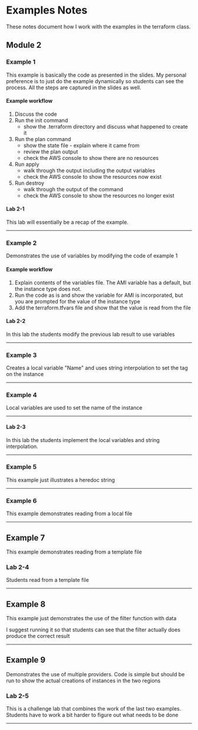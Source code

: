 # Examples Notes

These notes document how I work with the examples in the terraform class.

## Module 2

### Example 1

This example is basically the code as presented in the slides. My personal preference is to just do the example dynamically so students can see the process.
 All the steps are captured in the slides as well.

#### Example workflow
1. Discuss the code
2. Run the init command
    - show the .terraform directory and discuss what happened to create it
3. Run the plan command
    - show the state file - explain where it came from
    - review the plan output
    - check the AWS console to show there are no resources
4. Run apply
    - walk through the output including the output variables
    - check the AWS console to show the resources now exist
5. Run destroy
    - walk through the output of the command
    - check the AWS console to show the resources no longer exist
    
#### Lab 2-1

This lab will essentially be a recap of the example.

---
### Example 2

Demonstrates the use of variables by modifying the code of example 1

#### Example workflow

1. Explain contents of the variables file. The AMI variable has a default, but the instance type does not.
2. Run the code as is and show the variable for AMI is incorporated, but you are prompted for the value of the instance type
3. Add the terraform.tfvars file and show that the value is read from the file

#### Lab 2-2

In this lab the students modify the previous lab result to use variables

---

### Example 3

Creates a local variable "Name" and uses string interpolation to set the tag on the instance

---

### Example 4

Local variables are used to set the name of the instance

---

#### Lab 2-3

In this lab the students implement the local variables and string interpolation.

--- 

### Example 5

This example just illustrates a heredoc string

---

### Example 6 

This example demonstrates reading from a local file

---

## Example 7

This example demonstrates reading from a template file

### Lab 2-4

Students read from a template file

---

## Example 8

This example just demonstrates the use of the filter function with data

I suggest running it so that students can see that the filter actually does produce the correct result

---

## Example 9

Demonstrates the use of multiple providers. Code is simple but should be run to show the actual creations of instances in the two regions

### Lab 2-5

This is a challenge lab that combines the work of the last two examples. Students have to work a bit harder to figure out what needs to be done

---




